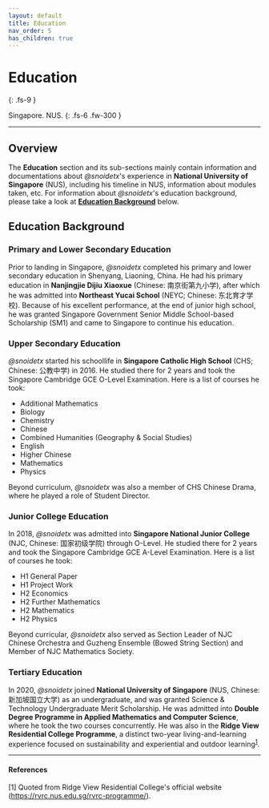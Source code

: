 ```yaml
---
layout: default
title: Education
nav_order: 5
has_children: true
---
```


# Education
{: .fs-9 }

Singapore. NUS.
{: .fs-6 .fw-300 }

---

## Overview

The **Education** section and its sub-sections mainly contain information and documentations about *@snoidetx*'s experience in **National University of Singapore** (NUS), including his timeline in NUS, information about modules taken, etc. For information about *@snoidetx*'s education background, please take a look at [**Education Background**](#education-background) below.

## Education Background
### Primary and Lower Secondary Education

Prior to landing in Singapore, *@snoidetx* completed his primary and lower secondary education in Shenyang, Liaoning, China. He had his primary education in **Nanjingjie Dijiu Xiaoxue** (Chinese: 南京街第九小学), after which he was admitted into **Northeast Yucai School** (NEYC; Chinese: 东北育才学校). Because of his excellent performance, at the end of junior high school, he was granted Singapore Government Senior Middle School-based Scholarship (SM1) and came to Singapore to continue his education.

### Upper Secondary Education
*@snoidetx* started his schoollife in **Singapore Catholic High School** (CHS; Chinese: 公教中学) in 2016. He studied there for 2 years and took the Singapore Cambridge GCE O-Level Examination. Here is a list of courses he took:

* Additional Mathematics
* Biology
* Chemistry
* Chinese
* Combined Humanities (Geography & Social Studies)
* English
* Higher Chinese
* Mathematics
* Physics

Beyond curriculum, *@snoidetx* was also a member of CHS Chinese Drama, where he played a role of Student Director.

### Junior College Education
In 2018, *@snoidetx* was admitted into **Singapore National Junior College** (NJC, Chinese: 国家初级学院) through O-Level. He studied there for 2 years and took the Singapore Cambridge GCE A-Level Examination. Here is a list of courses he took:

* H1 General Paper
* H1 Project Work
* H2 Economics
* H2 Further Mathematics
* H2 Mathematics
* H2 Physics

Beyond curricular, *@snoidetx* also served as Section Leader of NJC Chinese Orchestra and Guzheng Ensemble (Bowed String Section) and Member of NJC Mathematics Society.

### Tertiary Education
In 2020, *@snoidetx* joined **National University of Singapore** (NUS, Chinese: 新加坡国立大学) as an undergraduate, and was granted Science & Technology Undergraduate Merit Scholarship. He was admitted into **Double Degree Programme in Applied Mathematics and Computer Science**, where he took the two courses concurrently. He was also in the **Ridge View Residential College Programme**, a distinct two-year living-and-learning experience focused on sustainability and experiential and outdoor learning<sup>[1](#references)</sup>.

---

#### References
[1] Quoted from Ridge View Residential College's official website (https://rvrc.nus.edu.sg/rvrc-programme/).
